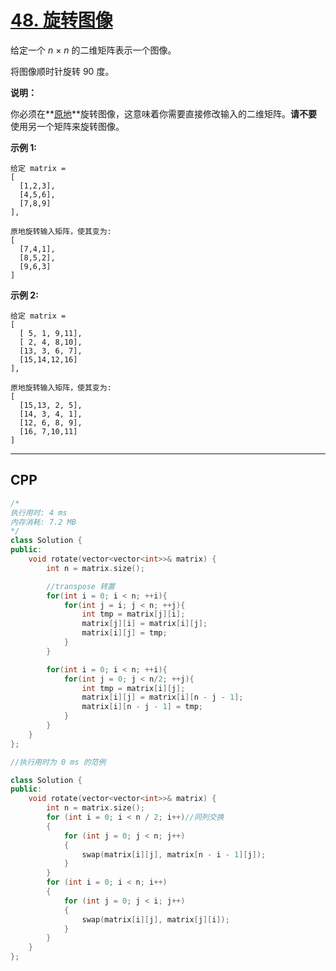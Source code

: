 # [48. 旋转图像](https://leetcode-cn.com/problems/rotate-image/)

给定一个 *n* × *n* 的二维矩阵表示一个图像。

将图像顺时针旋转 90 度。

**说明：**

你必须在**[原地](https://baike.baidu.com/item/原地算法)**旋转图像，这意味着你需要直接修改输入的二维矩阵。**请不要**使用另一个矩阵来旋转图像。

**示例 1:**

```
给定 matrix = 
[
  [1,2,3],
  [4,5,6],
  [7,8,9]
],

原地旋转输入矩阵，使其变为:
[
  [7,4,1],
  [8,5,2],
  [9,6,3]
]
```

**示例 2:**

```
给定 matrix =
[
  [ 5, 1, 9,11],
  [ 2, 4, 8,10],
  [13, 3, 6, 7],
  [15,14,12,16]
], 

原地旋转输入矩阵，使其变为:
[
  [15,13, 2, 5],
  [14, 3, 4, 1],
  [12, 6, 8, 9],
  [16, 7,10,11]
]
```

***

## CPP

```cpp
/*
执行用时: 4 ms
内存消耗: 7.2 MB
*/
class Solution {
public:
    void rotate(vector<vector<int>>& matrix) {
        int n = matrix.size();

        //transpose 转置
        for(int i = 0; i < n; ++i){
            for(int j = i; j < n; ++j){
                int tmp = matrix[j][i];
                matrix[j][i] = matrix[i][j];
                matrix[i][j] = tmp;
            }
        }

        for(int i = 0; i < n; ++i){
            for(int j = 0; j < n/2; ++j){
                int tmp = matrix[i][j];
                matrix[i][j] = matrix[i][n - j - 1];
                matrix[i][n - j - 1] = tmp;
            }
        }
    }
};
```



```cpp
//执行用时为 0 ms 的范例

class Solution {
public:
    void rotate(vector<vector<int>>& matrix) {
        int n = matrix.size();
        for (int i = 0; i < n / 2; i++)//同列交换
        {
            for (int j = 0; j < n; j++)
            {
                swap(matrix[i][j], matrix[n - i - 1][j]);
            }
        }
        for (int i = 0; i < n; i++)
        {
            for (int j = 0; j < i; j++)
            {
                swap(matrix[i][j], matrix[j][i]);
            }
        }
    }
};
```

